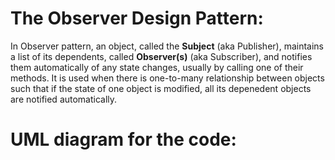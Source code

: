 # The Observer Design Pattern: 
In Observer pattern, an object, called the <strong>Subject</strong> (aka Publisher), maintains a list of its dependents, called <strong>Observer(s)</strong> (aka Subscriber), and notifies them automatically of any state changes, usually by calling one of their methods. It is used when there is one-to-many relationship between objects such that if the state of one object is modified, all its depenedent objects are notified automatically.

# UML diagram for the code: 